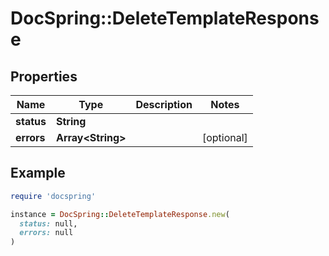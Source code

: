 # DocSpring::DeleteTemplateResponse

## Properties

| Name | Type | Description | Notes |
| ---- | ---- | ----------- | ----- |
| **status** | **String** |  |  |
| **errors** | **Array&lt;String&gt;** |  | [optional] |

## Example

```ruby
require 'docspring'

instance = DocSpring::DeleteTemplateResponse.new(
  status: null,
  errors: null
)
```


